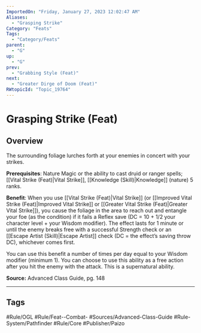 ```yaml
---
ImportedOn: "Friday, January 27, 2023 12:02:47 AM"
Aliases:
  - "Grasping Strike"
Category: "Feats"
Tags:
  - "Category/Feats"
parent:
  - "G"
up:
  - "G"
prev:
  - "Grabbing Style (Feat)"
next:
  - "Greater Dirge of Doom (Feat)"
RWtopicId: "Topic_19764"
---
```

# Grasping Strike (Feat)
## Overview
The surrounding foliage lurches forth at your enemies in concert with your strikes.

**Prerequisites**: Nature Magic or the ability to cast druid or ranger spells; [[Vital Strike (Feat)|Vital Strike]], [[Knowledge (Skill)|Knowledge]] (nature) 5 ranks.

**Benefit**: When you use [[Vital Strike (Feat)|Vital Strike]] (or [[Improved Vital Strike (Feat)|Improved Vital Strike]] or [[Greater Vital Strike (Feat)|Greater Vital Strike]]), you cause the foliage in the area to reach out and entangle your foe (as the condition) if it fails a Reflex save (DC = 10 + 1/2 your character level + your Wisdom modifier). The effect lasts for 1 minute or until the enemy breaks free with a successful Strength check or an [[Escape Artist (Skill)|Escape Artist]] check (DC = the effect’s saving throw DC), whichever comes first.

You can use this benefit a number of times per day equal to your Wisdom modifier (minimum 1). You can choose to use this ability as a free action after you hit the enemy with the attack. This is a supernatural ability.

**Source:** Advanced Class Guide, pg. 148


---
## Tags
#Rule/OGL #Rule/Feat--Combat- #Sources/Advanced-Class-Guide #Rule-System/Pathfinder #Rule/Core #Publisher/Paizo

